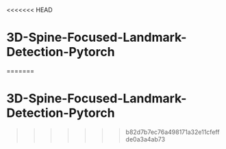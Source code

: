 <<<<<<< HEAD
# 3D-Spine-Focused-Landmark-Detection-Pytorch
=======
# 3D-Spine-Focused-Landmark-Detection-Pytorch
>>>>>>> b82d7b7ec76a498171a32e11cfeffde0a3a4ab73
